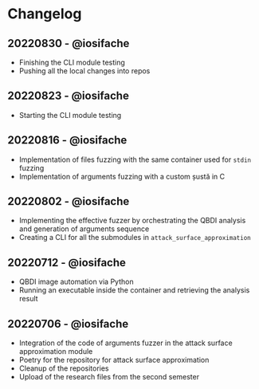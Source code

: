 # Changelog

## 20220830 - @iosifache

- Finishing the CLI module testing
- Pushing all the local changes into repos

## 20220823 - @iosifache

- Starting the CLI module testing

## 20220816 - @iosifache

- Implementation of files fuzzing with the same container used for `stdin` fuzzing
- Implementation of arguments fuzzing with a custom șustă in C

## 20220802 - @iosifache

- Implementing the effective fuzzer by orchestrating the QBDI analysis and generation of arguments sequence
- Creating a CLI for all the submodules in `attack_surface_approximation`

## 20220712 - @iosifache

- QBDI image automation via Python
- Running an executable inside the container and retrieving the analysis result

## 20220706 - @iosifache

- Integration of the code of arguments fuzzer in the attack surface approximation module
- Poetry for the repository for attack surface approximation
- Cleanup of the repositories
- Upload of the research files from the second semester